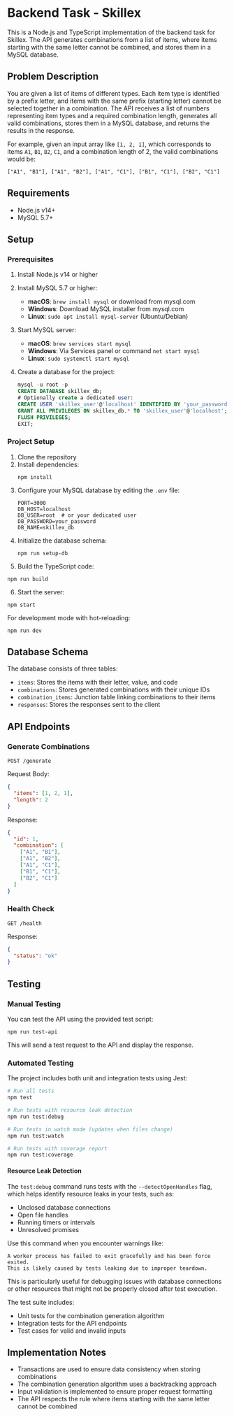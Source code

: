 # Backend Task - Skillex

This is a Node.js and TypeScript implementation of the backend task for Skillex. The API generates combinations from a list of items, where items starting with the same letter cannot be combined, and stores them in a MySQL database.

## Problem Description

You are given a list of items of different types. Each item type is identified by a prefix letter, and items with the same prefix (starting letter) cannot be selected together in a combination. The API receives a list of numbers representing item types and a required combination length, generates all valid combinations, stores them in a MySQL database, and returns the results in the response.

For example, given an input array like `[1, 2, 1]`, which corresponds to items `A1`, `B1`, `B2`, `C1`, and a combination length of 2, the valid combinations would be:
```
["A1", "B1"], ["A1", "B2"], ["A1", "C1"], ["B1", "C1"], ["B2", "C1"]
```

## Requirements

- Node.js v14+
- MySQL 5.7+

## Setup

### Prerequisites
1. Install Node.js v14 or higher
2. Install MySQL 5.7 or higher:
   - **macOS**: `brew install mysql` or download from mysql.com
   - **Windows**: Download MySQL installer from mysql.com
   - **Linux**: `sudo apt install mysql-server` (Ubuntu/Debian)
   
3. Start MySQL server:
   - **macOS**: `brew services start mysql`
   - **Windows**: Via Services panel or command `net start mysql`
   - **Linux**: `sudo systemctl start mysql`
   
4. Create a database for the project:
   ```sql
   mysql -u root -p
   CREATE DATABASE skillex_db;
   # Optionally create a dedicated user:
   CREATE USER 'skillex_user'@'localhost' IDENTIFIED BY 'your_password';
   GRANT ALL PRIVILEGES ON skillex_db.* TO 'skillex_user'@'localhost';
   FLUSH PRIVILEGES;
   EXIT;
   ```

### Project Setup
1. Clone the repository
2. Install dependencies:
   ```
   npm install
   ```
3. Configure your MySQL database by editing the `.env` file:
   ```
   PORT=3000
   DB_HOST=localhost
   DB_USER=root  # or your dedicated user
   DB_PASSWORD=your_password
   DB_NAME=skillex_db
   ```
4. Initialize the database schema:
   ```
   npm run setup-db
   ```
5. Build the TypeScript code:
```
npm run build
```
6. Start the server:
```
npm start
```

For development mode with hot-reloading:
```
npm run dev
```

## Database Schema

The database consists of three tables:
- `items`: Stores the items with their letter, value, and code
- `combinations`: Stores generated combinations with their unique IDs
- `combination_items`: Junction table linking combinations to their items
- `responses`: Stores the responses sent to the client

## API Endpoints

### Generate Combinations

```
POST /generate
```

Request Body:
```json
{
  "items": [1, 2, 1],
  "length": 2
}
```

Response:
```json
{
  "id": 1,
  "combination": [
    ["A1", "B1"],
    ["A1", "B2"],
    ["A1", "C1"],
    ["B1", "C1"],
    ["B2", "C1"]
  ]
}
```

### Health Check

```
GET /health
```

Response:
```json
{
  "status": "ok"
}
```

## Testing

### Manual Testing

You can test the API using the provided test script:
```
npm run test-api
```

This will send a test request to the API and display the response.

### Automated Testing

The project includes both unit and integration tests using Jest:

```bash
# Run all tests
npm test

# Run tests with resource leak detection
npm run test:debug

# Run tests in watch mode (updates when files change)
npm run test:watch

# Run tests with coverage report
npm run test:coverage
```

#### Resource Leak Detection

The `test:debug` command runs tests with the `--detectOpenHandles` flag, which helps identify resource leaks in your tests, such as:

- Unclosed database connections
- Open file handles
- Running timers or intervals
- Unresolved promises

Use this command when you encounter warnings like:
```
A worker process has failed to exit gracefully and has been force exited. 
This is likely caused by tests leaking due to improper teardown.
```

This is particularly useful for debugging issues with database connections or other resources that might not be properly closed after test execution.

The test suite includes:
- Unit tests for the combination generation algorithm
- Integration tests for the API endpoints
- Test cases for valid and invalid inputs

## Implementation Notes

- Transactions are used to ensure data consistency when storing combinations
- The combination generation algorithm uses a backtracking approach
- Input validation is implemented to ensure proper request formatting
- The API respects the rule where items starting with the same letter cannot be combined 